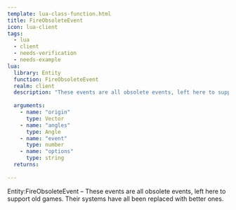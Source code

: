 ```yaml
---
template: lua-class-function.html
title: FireObsoleteEvent
icon: lua-client
tags:
  - lua
  - client
  - needs-verification
  - needs-example
lua:
  library: Entity
  function: FireObsoleteEvent
  realm: client
  description: "These events are all obsolete events, left here to support old games. Their systems have all been replaced with better ones."
  
  arguments:
    - name: "origin"
      type: Vector
    - name: "angles"
      type: Angle
    - name: "event"
      type: number
    - name: "options"
      type: string
  returns:
    
---
```


<div class="lua__search__keywords">
Entity:FireObsoleteEvent &#x2013; These events are all obsolete events, left here to support old games. Their systems have all been replaced with better ones.
</div>
